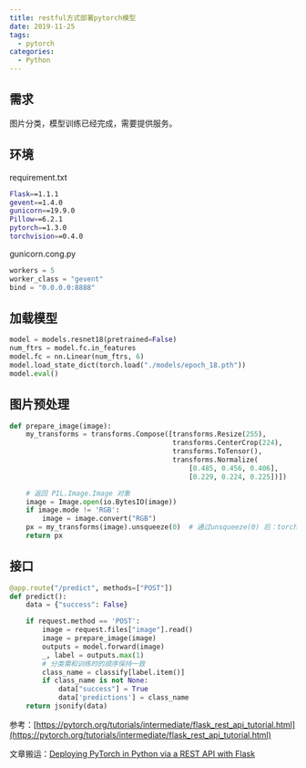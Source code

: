 ```yaml
---
title: restful方式部署pytorch模型
date: 2019-11-25
tags:
  - pytorch
categories:
  - Python
---
```


## 需求

图片分类，模型训练已经完成，需要提供服务。

## 环境

requirement.txt

```bash
Flask==1.1.1
gevent==1.4.0
gunicorn==19.9.0
Pillow==6.2.1
pytorch==1.3.0
torchvision==0.4.0
```

gunicorn.cong.py

```python
workers = 5
worker_class = "gevent"
bind = "0.0.0.0:8888"
```

## 加载模型

```python
model = models.resnet18(pretrained=False)
num_ftrs = model.fc.in_features
model.fc = nn.Linear(num_ftrs, 6)
model.load_state_dict(torch.load("./models/epoch_18.pth"))
model.eval()
```

## 图片预处理

```python
def prepare_image(image):
    my_transforms = transforms.Compose([transforms.Resize(255),
                                        transforms.CenterCrop(224),
                                        transforms.ToTensor(),
                                        transforms.Normalize(
                                            [0.485, 0.456, 0.406],
                                            [0.229, 0.224, 0.225])])

    # 返回 PIL.Image.Image 对象
    image = Image.open(io.BytesIO(image))
    if image.mode != 'RGB':
        image = image.convert("RGB")
    px = my_transforms(image).unsqueeze(0)  # 通过unsqueeze(0) 后：torch.Size([3, 224, 224])->torch.Size([1, 3, 224, 224])
    return px
```

## 接口

```python
@app.route("/predict", methods=["POST"])
def predict():
    data = {"success": False}

    if request.method == 'POST':
        image = request.files["image"].read()
        image = prepare_image(image)
        outputs = model.forward(image)
        _, label = outputs.max(1)
        # 分类需和训练时的顺序保持一致
        class_name = classify[label.item()]
        if class_name is not None:
            data["success"] = True
            data['predictions'] = class_name
    return jsonify(data)
```

参考：[https://pytorch.org/tutorials/intermediate/flask_rest_api_tutorial.html](https://pytorch.org/tutorials/intermediate/flask_rest_api_tutorial.html)

文章搬运：[Deploying PyTorch in Python via a REST API with Flask](./251144.html)